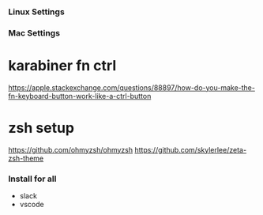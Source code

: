### Linux Settings

### Mac Settings
# karabiner fn ctrl
https://apple.stackexchange.com/questions/88897/how-do-you-make-the-fn-keyboard-button-work-like-a-ctrl-button
# zsh setup
https://github.com/ohmyzsh/ohmyzsh
https://github.com/skylerlee/zeta-zsh-theme
### Install for all
 - slack
 - vscode
